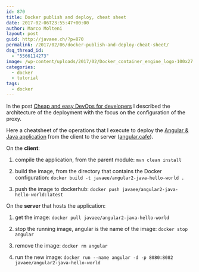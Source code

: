 ```yaml
---
id: 870
title: Docker publish and deploy, cheat sheet
date: 2017-02-06T23:55:47+00:00
author: Marco Molteni
layout: post
guid: http://javaee.ch/?p=870
permalink: /2017/02/06/docker-publish-and-deploy-cheat-sheet/
dsq_thread_id:
  - "5566114273"
image: /wp-content/uploads/2017/02/Docker_container_engine_logo-100x27.png
categories:
  - docker
  - tutorial
tags:
  - docker
---
```

In the post <a href="http://javaee.ch/2017/01/30/devops-for-the-poor-docker-ubuntu-apache-and-spring/" target="_blank">Cheap and easy DevOps for developers</a> I described the architecture of the deployment with the focus on the configuration of the proxy.
  
Here a cheatsheet of the operations that I execute to deploy the <a href="https://github.com/marco76/SpringAngular2TypeScript/blob/master/webClient/src/config/webpack.common.js" target="_blank">Angular & Java application</a> from the client to the server (<a href="http://angular.cafe" target="_blank">angular.cafe</a>).

On the **client**:
  
1. compile the application, from the parent module: `mvn clean install`
  
2. build the image, from the directory that contains the Docker configuration: `docker build -t javaee/angular2-java-hello-world .`
  
3. push the image to dockerhub: `docker push javaee/angular2-java-hello-world:latest`

On the **server** that hosts the application:
  
1. get the image: `docker pull javaee/angular2-java-hello-world`
  
2. stop the running image, angular is the name of the image: `docker stop angular`
  
3. remove the image: `docker rm angular`
  
4. run the new image: `docker run --name angular -d -p 8080:8082 javaee/angular2-java-hello-world`